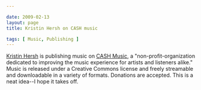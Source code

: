 ```yaml
--- 

date: 2009-02-13
layout: page
title: Kristin Hersh on CASH music

tags: [ Music, Publishing ]
---
```

[Kristin Hersh](http://kristinhersh.cashmusic.org/) is publishing music on <a href="http://cashmusic.org/">CASH Music</a>, a "non-profit-organization dedicated to improving the music experience for artists and listeners alike." Music is released under a Creative Commons license and freely streamable and downloadable in a variety of formats. Donations are accepted. This is a neat idea--I hope it takes off.
